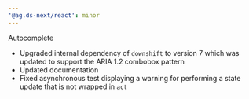 ```yaml
---
'@ag.ds-next/react': minor
---
```


Autocomplete

- Upgraded internal dependency of `downshift` to version 7 which was updated to support the ARIA 1.2 combobox pattern
- Updated documentation
- Fixed asynchronous test displaying a warning for performing a state update that is not wrapped in `act`

